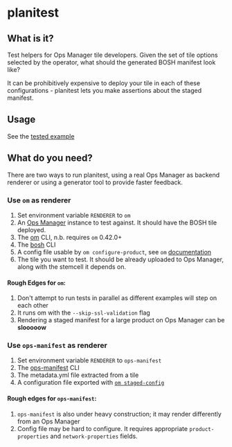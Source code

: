 # planitest

## What is it?

Test helpers for Ops Manager tile developers. Given the set of tile options selected by the operator, what should the generated BOSH manifest look like?

It can be prohibitively expensive to deploy your tile in each of these configurations - planitest lets you make assertions about the staged manifest.

## Usage

See the [tested example](example_product_service_test.go)

## What do you need?

There are two ways to run planitest, using a real Ops Manager as backend
renderer or using a generator tool to provide faster feedback.

### Use `om` as renderer
1. Set environment variable `RENDERER` to `om`
1. An [Ops Manager](https://docs.vmware.com/en/VMware-Tanzu-Operations-Manager/2.10/vmware-tanzu-ops-manager/index.html) instance to test against. It should have the BOSH tile deployed.
1. The [om](https://github.com/pivotal-cf/om) CLI, n.b. requires `om` 0.42.0+
1. The [bosh](https://bosh.io/docs/cli-v2.html#install) CLI
1. A config file usable by `om configure-product`, see `om` [documentation](https://github.com/pivotal-cf/om/tree/main/docs/configure-product#example-yaml)
1. The tile you want to test. It should be already uploaded to Ops Manager, along with the stemcell it depends on.

#### Rough Edges for `om`:
1. Don't attempt to run tests in parallel as different examples will step on each other
1. It runs om with the `--skip-ssl-validation` flag
1. Rendering a staged manifest for a large product on Ops Manager can be **slooooow**

### Use `ops-manifest` as renderer
1. Set environment variable `RENDERER` to `ops-manifest`
1. The [ops-manifest](https://github.com/pivotal-cf/ops-manifest) CLI
1. The metadata.yml file extracted from a tile
1. A configuration file exported with [`om staged-config`](https://github.com/pivotal-cf/om/blob/main/docs/staged-config/README.md)

#### Rough edges for `ops-manifest`:
1. `ops-manifest` is also under heavy construction; it may render differently from an Ops Manager
1. Config file may be hard to configure. It requires appropriate `product-properties` and `network-properties` fields.